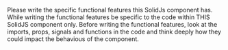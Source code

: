 Please write the specific functional features this SolidJs component has. While writing the functional features be specific to the code within THIS SolidJS component only. Before writing the functional features, look at the imports, props, signals and functions in the code and think deeply how they could impact the behavious of the component. 